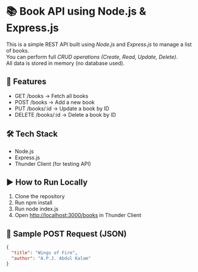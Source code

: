 # 📚 Book API using Node.js & Express.js

This is a simple REST API built using *Node.js* and *Express.js* to manage a list of books.  
You can perform full *CRUD operations (Create, Read, Update, Delete)*.  
All data is stored in memory (no database used).


## 🔧 Features

- GET /books → Fetch all books  
- POST /books → Add a new book  
- PUT /books/:id → Update a book by ID  
- DELETE /books/:id → Delete a book by ID  

## 🛠 Tech Stack

- Node.js  
- Express.js  
- Thunder Client (for testing API)


## ▶ How to Run Locally

1. Clone the repository  
2. Run npm install  
3. Run node index.js  
4. Open [http://localhost:3000/books](http://localhost:3000/books) in Thunder Client


## 📩 Sample POST Request (JSON)

```json
{
  "title": "Wings of Fire",
  "author": "A.P.J. Abdul Kalam"
}
